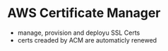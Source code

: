 # AWS Certificate Manager
- manage, provision and deployu SSL Certs
- certs creaded by ACM are automaticly renewed
